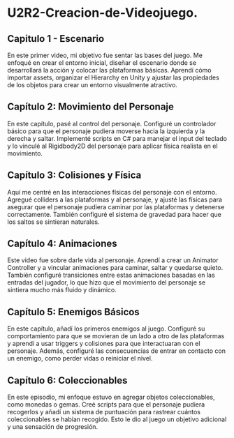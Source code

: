 # U2R2-Creacion-de-Videojuego.

## Capitulo 1 - Escenario 

En este primer video, mi objetivo fue sentar las bases del juego. Me enfoqué en crear el entorno inicial, diseñar el escenario donde se desarrollará la acción y colocar las plataformas básicas. Aprendí cómo importar assets, organizar el Hierarchy en Unity y ajustar las propiedades de los objetos para crear un entorno visualmente atractivo.

## Capítulo 2: Movimiento del Personaje
En este capítulo, pasé al control del personaje. Configuré un controlador básico para que el personaje pudiera moverse hacia la izquierda y la derecha y saltar. Implementé scripts en C# para manejar el input del teclado y lo vinculé al Rigidbody2D del personaje para aplicar física realista en el movimiento.

## Capítulo 3: Colisiones y Física
Aquí me centré en las interacciones físicas del personaje con el entorno. Agregué colliders a las plataformas y al personaje, y ajusté las físicas para asegurar que el personaje pudiera caminar por las plataformas y detenerse correctamente. También configuré el sistema de gravedad para hacer que los saltos se sintieran naturales.

## Capítulo 4: Animaciones
Este video fue sobre darle vida al personaje. Aprendí a crear un Animator Controller y a vincular animaciones para caminar, saltar y quedarse quieto. También configuré transiciones entre estas animaciones basadas en las entradas del jugador, lo que hizo que el movimiento del personaje se sintiera mucho más fluido y dinámico.

## Capítulo 5: Enemigos Básicos
En este capítulo, añadí los primeros enemigos al juego. Configuré su comportamiento para que se movieran de un lado a otro de las plataformas y aprendí a usar triggers y colisiones para que interactuaran con el personaje. Además, configuré las consecuencias de entrar en contacto con un enemigo, como perder vidas o reiniciar el nivel.

## Capítulo 6: Coleccionables
En este episodio, mi enfoque estuvo en agregar objetos coleccionables, como monedas o gemas. Creé scripts para que el personaje pudiera recogerlos y añadí un sistema de puntuación para rastrear cuántos coleccionables se habían recogido. Esto le dio al juego un objetivo adicional y una sensación de progresión.
